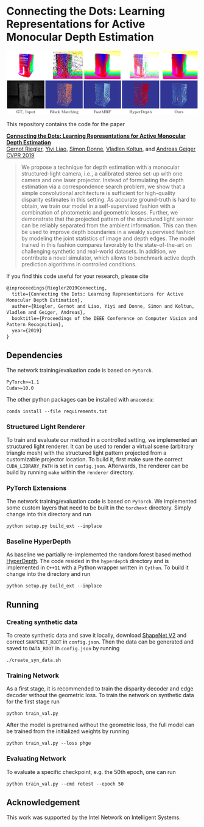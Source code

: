 # Connecting the Dots: Learning Representations for Active Monocular Depth Estimation

![example](img/img.png)

This repository contains the code for the paper

**[Connecting the Dots: Learning Representations for Active Monocular Depth Estimation](TODO)**
<br>
[Gernot Riegler](https://griegler.github.io/), [Yiyi Liao](https://yiyiliao.github.io/), [Simon Donne](https://avg.is.tuebingen.mpg.de/person/sdonne), [Vladlen Koltun](http://vladlen.info/), and [Andreas Geiger](http://www.cvlibs.net/)
<br>
[CVPR 2019](http://cvpr2019.thecvf.com/)

> We propose a technique for depth estimation with a monocular structured-light camera, i.e., a calibrated stereo set-up with one camera and one laser projector. Instead of formulating the depth estimation via a correspondence search problem, we show that a simple convolutional architecture is sufficient for high-quality disparity estimates in this setting. As accurate ground-truth is hard to obtain, we train our model in a self-supervised fashion with a combination of photometric and geometric losses. Further, we demonstrate that the projected pattern of the structured light sensor can be reliably separated from the ambient information. This can then be used to improve depth boundaries in a weakly supervised fashion by modeling the joint statistics of image and depth edges. The model trained in this fashion compares favorably to the state-of-the-art on challenging synthetic and real-world datasets. In addition, we contribute a novel simulator, which allows to benchmark active depth prediction algorithms in controlled conditions.


If you find this code useful for your research, please cite

```
@inproceedings{Riegler2019Connecting,
  title={Connecting the Dots: Learning Representations for Active Monocular Depth Estimation},
  author={Riegler, Gernot and Liao, Yiyi and Donne, Simon and Koltun, Vladlen and Geiger, Andreas},
  booktitle={Proceedings of the IEEE Conference on Computer Vision and Pattern Recognition},
  year={2019}
}
```


## Dependencies

The network training/evaluation code is based on `Pytorch`.
```
PyTorch>=1.1
Cuda>=10.0
```

The other python packages can be installed with `anaconda`:
```
conda install --file requirements.txt
```

### Structured Light Renderer
To train and evaluate our method in a controlled setting, we implemented an structured light renderer.
It can be used to render a virtual scene (arbitrary triangle mesh) with the structured light pattern projected from a customizable projector location.
To build it, first make sure the correct `CUDA_LIBRARY_PATH` is set in `config.json`.
Afterwards, the renderer can be build by running `make` within the `renderer` directory.

### PyTorch Extensions
The network training/evaluation code is based on `PyTorch`.
We implemented some custom layers that need to be built in the `torchext` directory.
Simply change into this directory and run

```
python setup.py build_ext --inplace
```

### Baseline HyperDepth
As baseline we partially re-implemented the random forest based method [HyperDepth](http://openaccess.thecvf.com/content_cvpr_2016/papers/Fanello_HyperDepth_Learning_Depth_CVPR_2016_paper.pdf).
The code resided in the `hyperdepth` directory and is implemented in `C++11` with a Python wrapper written in `Cython`.
To build it change into the directory and run

```
python setup.py build_ext --inplace
```

## Running


### Creating synthetic data
To create synthetic data and save it locally, download [ShapeNet V2](https://www.shapenet.org/) and correct `SHAPENET_ROOT` in `config.json`. Then the data can be generated and saved to `DATA_ROOT` in `config.json` by running
```
./create_syn_data.sh
```

### Training Network

As a first stage, it is recommended to train the disparity decoder and edge decoder without the geometric loss. To train the network on synthetic data for the first stage run
```
python train_val.py
```

After the model is pretrained without the geometric loss, the full model can be trained from the initialized weights by running
```
python train_val.py --loss phge
```


### Evaluating Network
To evaluate a specific checkpoint, e.g. the 50th epoch, one can run 
```
python train_val.py --cmd retest --epoch 50
```


## Acknowledgement 
This work was supported by the Intel Network on Intelligent Systems.
